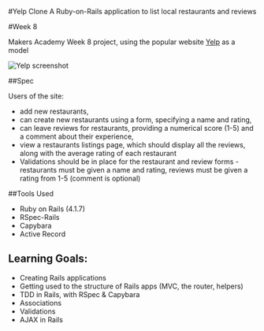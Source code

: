 #Yelp Clone
A Ruby-on-Rails application to list local restaurants and reviews

#Week 8

Makers Academy Week 8 project, using the popular website [Yelp](http://www.yelp.co.uk) as a model

![Yelp screenshot](images/yelp.jpg)

##Spec

Users of the site:

* add new restaurants,
* can create new restaurants using a form, specifying a name and rating,
* can leave reviews for restaurants, providing a numerical score (1-5) and a comment about their experience,
* view a restaurants listings page, which should display all the reviews, along with the average rating of each restaurant
* Validations should be in place for the restaurant and review forms - restaurants must be given a name and rating, reviews must be given a rating from 1-5 (comment is optional)

##Tools Used

* Ruby on Rails (4.1.7)
* RSpec-Rails 
* Capybara
* Active Record

## Learning Goals:

* Creating Rails applications
* Getting used to the structure of Rails apps (MVC, the router, helpers)
* TDD in Rails, with RSpec & Capybara
* Associations
* Validations
* AJAX in Rails
